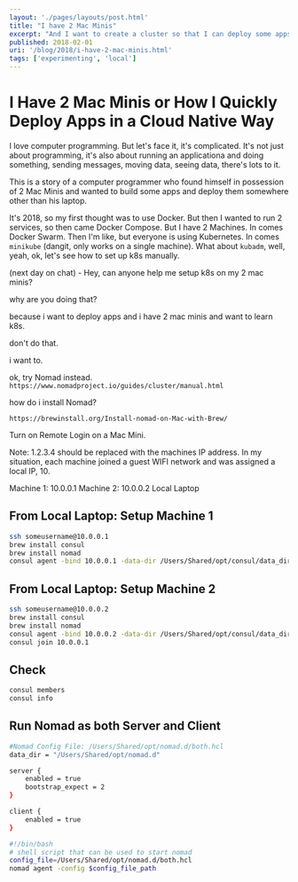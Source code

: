```yaml
---
layout: './pages/layouts/post.html'
title: "I have 2 Mac Minis"
excerpt: "And I want to create a cluster so that I can deploy some apps to them."
published: 2018-02-01
uri: '/blog/2018/i-have-2-mac-minis.html'
tags: ['experimenting', 'local']
---
```

# I Have 2 Mac Minis or How I Quickly Deploy Apps in a Cloud Native Way

I love computer programming. But let's face it, it's complicated. It's not just about programming, it's also about running an applicationa and doing something, sending messages, moving data, seeing data, there's lots to it.

This is a story of a computer programmer who found himself in possession of 2 Mac Minis and wanted to build some apps and deploy them somewhere other than his laptop.

It's 2018, so my first thought was to use Docker. But then I wanted to run 2 services, so then came Docker Compose. But I have 2 Machines. In comes Docker Swarm. Then I'm like, but everyone is using Kubernetes. In comes `minikube` (dangit, only works on a single machine). What about `kubadm`, well, yeah, ok, let's see how to set up k8s manually.

(next day on chat) - Hey, can anyone help me setup k8s on my 2 mac minis?

why are you doing that?

because i want to deploy apps and i have 2 mac minis and want to learn k8s.

don't do that.

i want to.

ok, try Nomad instead. `https://www.nomadproject.io/guides/cluster/manual.html`

how do i install Nomad?

`https://brewinstall.org/Install-nomad-on-Mac-with-Brew/`

Turn on Remote Login on a Mac Mini.

Note: 1.2.3.4 should be replaced with the machines IP address. In my situation, each machine joined a guest WIFI network and was assigned a local IP, 10.

Machine 1: 10.0.0.1
Machine 2: 10.0.0.2
Local Laptop

## From Local Laptop: Setup Machine 1

```bash
ssh someusername@10.0.0.1
brew install consul
brew install nomad
consul agent -bind 10.0.0.1 -data-dir /Users/Shared/opt/consul/data_dir/ -node node1 -bootstrap-expect 2 -server -ui -client 10.0.0.1 &
```

## From Local Laptop: Setup Machine 2

```bash
ssh someusername@10.0.0.2
brew install consul
brew install nomad
consul agent -bind 10.0.0.2 -data-dir /Users/Shared/opt/consul/data_dir/ -node node2 -bootstrap-expect 2 -server -ui -client 10.0.0.2 &
consul join 10.0.0.1
```

## Check

```bash
consul members
consul info
```

## Run Nomad as both Server and Client

```bash
#Nomad Config File: /Users/Shared/opt/nomad.d/both.hcl
data_dir = "/Users/Shared/opt/nomad.d"

server {
    enabled = true
    bootstrap_expect = 2
}

client {
    enabled = true
}

```

```bash
#!/bin/bash
# shell script that can be used to start nomad
config_file=/Users/Shared/opt/nomad.d/both.hcl
nomad agent -config $config_file_path
```
